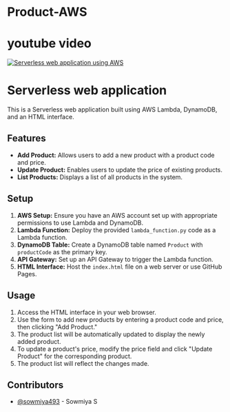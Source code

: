 # Product-AWS

# youtube video
[![Serverless web application using AWS](https:/0Roel5sMxPUd-qR_/img.youtube.com/vi//0.jpg)](https://www.youtube.com/watch?v=0Roel5sMxPUd-qR_)



# Serverless web application

This is a  Serverless web application built using AWS Lambda, DynamoDB, and an HTML interface.

## Features

- **Add Product:** Allows users to add a new product with a product code and price.
- **Update Product:** Enables users to update the price of existing products.
- **List Products:** Displays a list of all products in the system.

## Setup

1. **AWS Setup:** Ensure you have an AWS account set up with appropriate permissions to use Lambda and DynamoDB.
2. **Lambda Function:** Deploy the provided `lambda_function.py` code as a Lambda function.
3. **DynamoDB Table:** Create a DynamoDB table named `Product` with `productCode` as the primary key.
4. **API Gateway:** Set up an API Gateway to trigger the Lambda function.
5. **HTML Interface:** Host the `index.html` file on a web server or use GitHub Pages.

## Usage

1. Access the HTML interface in your web browser.
2. Use the form to add new products by entering a product code and price, then clicking "Add Product."
3. The product list will be automatically updated to display the newly added product.
4. To update a product's price, modify the price field and click "Update Product" for the corresponding product.
5. The product list will reflect the changes made.

## Contributors

- [@sowmiya493](https://github.com/sowmiya493) - Sowmiya S
